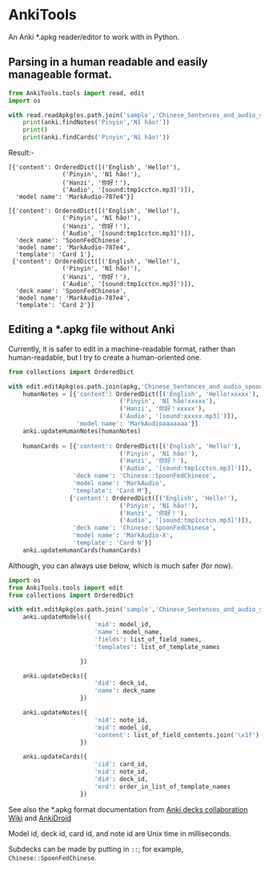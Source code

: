 # AnkiTools

An Anki *.apkg reader/editor to work with in Python.

## Parsing in a human readable and easily manageable format.

```python
from AnkiTools.tools import read, edit
import os

with read.readApkg(os.path.join('sample','Chinese_Sentences_and_audio_spoon_fed.apkg')) as anki:
    print(anki.findNotes('Pinyin','Nǐ hǎo!'))
    print()
    print(anki.findCards('Pinyin','Nǐ hǎo!'))
```

Result:-
```
[{'content': OrderedDict([('English', 'Hello!'),
               ('Pinyin', 'Nǐ hǎo!'),
               ('Hanzi', '你好！'),
               ('Audio', '[sound:tmp1cctcn.mp3]')]),
  'model name': 'MarkAudio-787e4'}]

[{'content': OrderedDict([('English', 'Hello!'),
               ('Pinyin', 'Nǐ hǎo!'),
               ('Hanzi', '你好！'),
               ('Audio', '[sound:tmp1cctcn.mp3]')]),
  'deck name': 'SpoonFedChinese',
  'model name': 'MarkAudio-787e4',
  'template': 'Card 1'},
 {'content': OrderedDict([('English', 'Hello!'),
               ('Pinyin', 'Nǐ hǎo!'),
               ('Hanzi', '你好！'),
               ('Audio', '[sound:tmp1cctcn.mp3]')]),
  'deck name': 'SpoonFedChinese',
  'model name': 'MarkAudio-787e4',
  'template': 'Card 2'}]
```

## Editing a *.apkg file without Anki

Currently, it is safer to edit in a machine-readable format, rather than human-readable, but I try to create a human-oriented one.

```python
from collections import OrderedDict

with edit.editApkg(os.path.join(apkg,'Chinese_Sentences_and_audio_spoon_fed.apkg')) as anki:
    humanNotes = [{'content': OrderedDict([('English', 'Hello!xxxxx'),
                               ('Pinyin', 'Nǐ hǎo!xxxxx'),
                               ('Hanzi', '你好！xxxxx'),
                               ('Audio', '[sound:xxxxx.mp3]')]),
                   'model name': 'MarkAudioaaaaaaa'}]
    anki.updateHumanNotes(humanNotes)
    
    humanCards = [{'content': OrderedDict([('English', 'Hello!'),
                               ('Pinyin', 'Nǐ hǎo!'),
                               ('Hanzi', '你好！'),
                               ('Audio', '[sound:tmp1cctcn.mp3]')]),
                  'deck name': 'Chinese::SpoonFedChinese',
                  'model name': 'MarkAudio',
                  'template': 'Card M'},
                 {'content': OrderedDict([('English', 'Hello!'),
                               ('Pinyin', 'Nǐ hǎo!'),
                               ('Hanzi', '你好！'),
                               ('Audio', '[sound:tmp1cctcn.mp3]')]),
                  'deck name': 'Chinese::SpoonFedChinese',
                  'model name': 'MarkAudio-X',
                  'template': 'Card N'}]
    anki.updateHumanCards(humanCards)
```

Although, you can always use below, which is much safer (for now).

```python
import os
from AnkiTools.tools import edit
from collections import OrderedDict

with edit.editApkg(os.path.join('sample','Chinese_Sentences_and_audio_spoon_fed.apkg')) as anki:
    anki.updateModels({
                        'mid': model_id,
                        'name': model_name,
                        'fields': list_of_field_names,
                        'templates': list_of_template_names

                    })

    anki.updateDecks({
                        'did': deck_id,
                        'name': deck_name
                    })

    anki.updateNotes({
                        'nid': note_id,
                        'mid': model_id,
                        'content': list_of_field_contents.join('\x1f')
                    })

    anki.updateCards({
                        'cid': card_id,
                        'nid': note_id,
                        'did': deck_id,
                        'ord': order_in_list_of_template_names
                    })
```

See also the \*.apkg format documentation from [Anki decks collaboration Wiki](http://decks.wikia.com/wiki/Anki_APKG_format_documentation) and [AnkiDroid](https://github.com/ankidroid/Anki-Android/wiki/Database-Structure)

Model id, deck id, card id, and note id are Unix time in milliseconds.

Subdecks can be made by putting in `::`; for example, `Chinese::SpoonFedChinese`.
